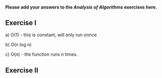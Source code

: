 #### Please add your answers to the ***Analysis of  Algorithms*** exercises here.

## Exercise I

a) O(1) - this is constant, will only run onnce


b) O(n log n)


c) O(n) - the function runs n times.

## Exercise II


